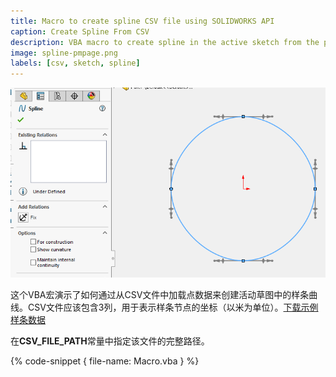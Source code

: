 ```yaml
---
title: Macro to create spline CSV file using SOLIDWORKS API
caption: Create Spline From CSV
description: VBA macro to create spline in the active sketch from the points loaded from the CSV file using SOLIDWORKS API
image: spline-pmpage.png
labels: [csv, sketch, spline]
---
```

![在带有属性管理器页面的草图中的样条曲线](spline-pmpage.png)

这个VBA宏演示了如何通过从CSV文件中加载点数据来创建活动草图中的样条曲线。CSV文件应该包含3列，用于表示样条节点的坐标（以米为单位）。[下载示例样条数据](spline-data.csv)

在**CSV_FILE_PATH**常量中指定该文件的完整路径。

{% code-snippet { file-name: Macro.vba } %}